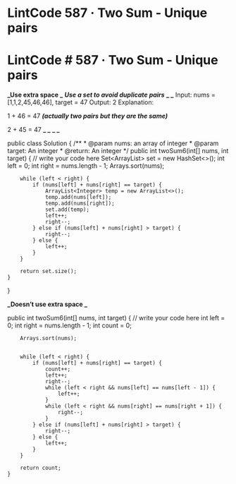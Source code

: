 # LintCode 587 · Two Sum - Unique pairs

# LintCode **# 587 · Two Sum - Unique pairs**

**_Use extra space _**
**_Use a set to avoid duplicate pairs_**
**_
_**
Input: nums = [1,1,2,45,46,46], target = 47 
Output: 2
Explanation:

1 + 46 = 47 **_(actually two pairs but they are the same)_**

2 + 45 = 47
**_
_**
**_
_**

public class Solution {
    /**
     * @param nums: an array of integer
     * @param target: An integer
     * @return: An integer
     */
    public int twoSum6(int[] nums, int target) {
        // write your code here
        Set<ArrayList<Integer>> set = new HashSet<>();
        int left = 0;
        int right = nums.length - 1;
        Arrays.sort(nums);
        

        while (left < right) {
            if (nums[left] + nums[right] == target) {
                ArrayList<Integer> temp = new ArrayList<>();
                temp.add(nums[left]);
                temp.add(nums[right]);
                set.add(temp);
                left++;
                right--;
            } else if (nums[left] + nums[right] > target) {
                right--;
            } else {
                left++;
            }
        }

        return set.size();
    }
}

**_Doesn’t use extra space _**

public int twoSum6(int[] nums, int target) {
        // write your code here
        int left = 0;
        int right = nums.length - 1;
        int count = 0;

        Arrays.sort(nums);
        

        while (left < right) {
            if (nums[left] + nums[right] == target) {
                count++;
                left++;
                right--;
                while (left < right && nums[left] == nums[left - 1]) {
                    left++;
                } 
                while (left < right && nums[right] == nums[right + 1]) {
                    right--;
                }
            } else if (nums[left] + nums[right] > target) {
                right--;
            } else {
                left++;
            }
        }

        return count;
    }

